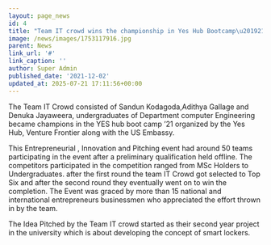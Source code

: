```yaml
---
layout: page_news
id: 4
title: "Team IT crowd wins the championship in Yes Hub Bootcamp\u201921"
image: /news/images/1753117916.jpg
parent: News
link_url: '#'
link_caption: ''
author: Super Admin
published_date: '2021-12-02'
updated_at: 2025-07-21 17:11:56+00:00
---
```



<!-- Automated Update by GitHub Actions -->

<p>The Team IT Crowd consisted of Sandun Kodagoda,Adithya Gallage and Denuka Jayaweera, undergraduates of Department computer Engineering became champions in the YES hub boot camp ’21 organized by the Yes Hub, Venture Frontier along with the US Embassy.</p><p>This Entrepreneurial , Innovation and Pitching event had around 50 teams participating in the event after a preliminary qualification held offline. The competitors participated in the competition ranged from MSc Holders to Undergraduates. after the first round the team IT Crowd got selected to Top Six and after the second round they eventually went on to win the completion. The Event was graced by more than 15 national and international entrepreneurs businessmen who appreciated the effort thrown in by the team.</p><p>The Idea Pitched by the Team IT crowd started as their second year project in the university which is about developing the concept of smart lockers.</p>
